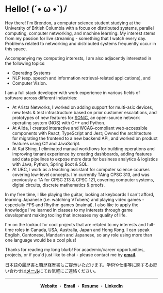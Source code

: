 <h1 color="white"> Hello! (´• ω •`)ﾉ </h1>

Hey there! I'm Brendon, a computer science student studying at the University of British Columbia with a focus on distributed systems, parallel computing, computer networking, and machine learning. My interest stems from my passion for live streaming - something that I watch every day. Problems related to networking and distributed systems frequently occur in this space.

Accompanying my computing interests, I am also adjacently interested in the following topics:
* Operating Systems
* NLP (esp. speech and information retrieval-related applications), and
* Computer Vision.

I am a full stack developer with work experience in various fields of software across different industries:

* At Arista Networks, I worked on adding support for multi-asic devices, new tests & test infrastructure based on prior customer escalations, and prototypes of new features for [SONiC]([url](https://github.com/sonic-net/SONiC)), an open-source network operating system (NOS) with C++ and Python.
* At Alida, I created interactive and WCAG-compliant web-accessible components with React, TypeScript and Jest; Owned the architecture for migrating the frontend to a new backend API, and worked on product features using C# and JavaScript.
* At Kai Shing, I eliminated manual workflows for building operations and improving tenant experience by creating dashboards, adding features and data pipelines to expose more data for business analytics & logistics with Java, Python, Spring Boot & SQL.
* At UBC, I work as a teaching assistant for computer science courses covering low-level concepts. I'm currently TAing CPSC 313, and was previously a TA for CPSC 213 & CPSC 121, covering computer systems, digital circuits, discrete mathematics & proofs. 

In my free time, I like playing the guitar, looking at keyboards I can't afford, learning Japanese (i.e. watching VTubers) and playing video games - especially FPS and Rhythm games (maimai). I also like to apply the knowledge I've learned in classes to my interests through game development making tooling that increases my quality of life.

I'm on the lookout for cool projects that are related to my interests and full-time roles in Canada, USA, Australia, Japan and Hong Kong. I can speak English, Cantonese, Mandarin and Japanese, so any role using more than one language would be a cool plus!

Thanks for reading my long blurb! For academic/career opportunities, projects, or if you'd just like to chat - please contact me by [**email**](mailto:contact@brendontsim.com).

日本語の履歴書と職歴経歴書もご提示いただけます。学術や仕事等に関するお問い合わせは[**メール**](mailto:japan@brendontsim.com)にてお気軽にご連絡ください。

--------
<div align="center">
  <a target="_blank" href="https://brendontsim.com/summary"><b>Website</b></a>
  ・
  <a target="_blank" href="mailto:contact@brendontsim.com"><b>Email</b></a>
  ・
  <a target="_blank" href="https://brendontsim.com/resume.pdf"><b>Resume</b></a>
  ・
  <a target="_blank" href="https://www.linkedin.com/in/brendontsim/"><b>LinkedIn</b></a>
</div>
